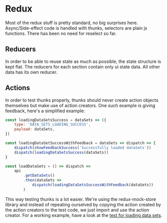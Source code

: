 # Redux

Most of the redux stuff is pretty standard, no big surprises here.
Async/Side-effect code is handled with thunks, selectors are plain
js functions. There has been no need for reselect so far.

## Reducers

In order to be able to reuse state as much as possible, the state
structure is kept flat. The reducers for each section contain
only ui state data. All other data has its own reducer.

## Actions

In order to test thunks properly, thunks should never create action
objects themselves but make use of action creators. One such example
is giving feedback, here's a simplified example:

```js
const loadingDataSetsSuccess = dataSets => ({
    type: 'DATA_SETS_LOADING_SUCCESS',
    payload: dataSets,
})

const loadingDataSetSuccessWithFeedback = dataSets => dispatch => {
    dispatch(showFeedbackSuccess('Successfully loaded dataSets'))
    dispatch(loadingDataSetsSuccess(dataSets))
}

const loadDataSets = () => dispatch =>
    api
        .getDataSets()
        .then(dataSets =>
            dispatch(loadingDataSetsSuccessWithFeedback(dataSets))
        )
```

This way testing thunks is a lot easier. We're using the redux-mock-store
library and instead of repeating ourselved by copying the action created
by the action creators to the test code, we just import and use the action
creator. For a working example, have a look at the
[test for loading data sets](../src/redux/actions/__tests__/dataSet.test.js).

